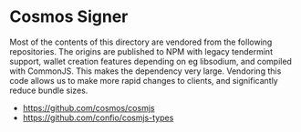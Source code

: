 # Cosmos Signer

Most of the contents of this directory are vendored from the following repositories. The origins are published to NPM with legacy tendermint support, wallet creation features depending on eg libsodium, and compiled with CommonJS. This makes the dependency very large. Vendoring this code allows us to make more rapid changes to clients, and significantly reduce bundle sizes.

- https://github.com/cosmos/cosmjs
- https://github.com/confio/cosmjs-types
